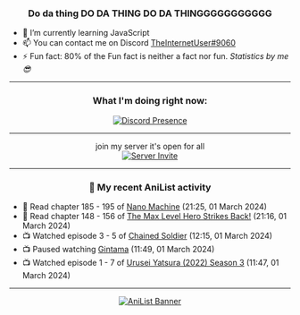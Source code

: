 <div align="center">

### Do da thing DO DA THING DO DA THINGGGGGGGGGGG
</div>

- 🌱 I’m currently learning JavaScript
- 📫 You can contact me on Discord [TheInternetUser#9060](https://discord.com/users/534117072796385300)
- ⚡ Fun fact: 80% of the Fun fact is neither a fact nor fun. _Statistics by me 😎_
<hr>

<div align="center">

### What I'm doing right now:
[![Discord Presence](https://lanyard.cnrad.dev/api/534117072796385300)](https://discord.com/users/534117072796385300)
<hr>

join my server it's open for all <br>
[![Server Invite](https://invidget.switchblade.xyz/bfYgVHxrSs)](https://discord.gg/bfYgVHxrSs)

<hr>
  
### 🌸 My recent AniList activity

</div>

<!-- ANILIST_ACTIVITY:start -->

-   📖 Read chapter 185 - 195 of [Nano Machine](https://anilist.co/manga/120980) (21:25, 01 March 2024)
-   📖 Read chapter 148 - 156 of [The Max Level Hero Strikes Back!](https://anilist.co/manga/125636) (21:16, 01 March 2024)
-   📺 Watched episode 3 - 5 of [Chained Soldier](https://anilist.co/anime/141821) (12:15, 01 March 2024)
-   📺 Paused watching [Gintama](https://anilist.co/anime/918) (11:49, 01 March 2024)
-   📺 Watched episode 1 - 7 of [Urusei Yatsura (2022) Season 3](https://anilist.co/anime/155645) (11:47, 01 March 2024)

<!-- ANILIST_ACTIVITY:end -->
<hr>

<div align="center">

[![AniList Banner](https://img.anili.st/User/929966)](https://anilist.co/user/TheInternetUser)

<!-- ![Profile views](https://gpvc.arturio.dev/TheInternetUse7) Since 2023-01-09 -->
<br>


</div>
